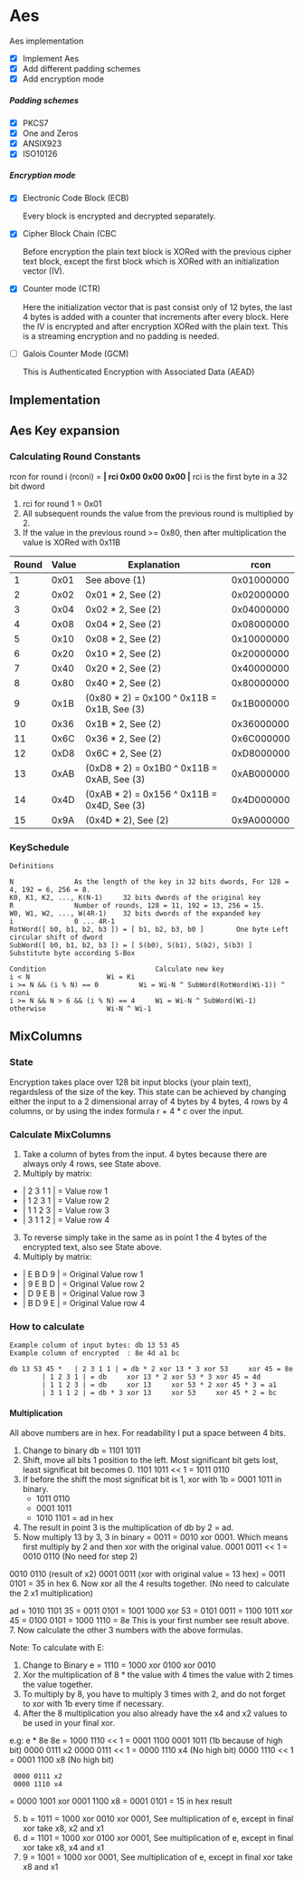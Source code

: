 # Aes
Aes implementation

- [x] Implement Aes
- [x] Add different padding schemes
- [x] Add encryption mode

##### Padding schemes

- [x] PKCS7
- [x] One and Zeros
- [x] ANSIX923
- [x] ISO10126

##### Encryption mode

- [x] Electronic Code Block (ECB)

	Every block is encrypted and decrypted separately.
	
- [x] Cipher Block Chain (CBC

	Before encryption the plain text block is XORed with the previous cipher text block,
	except the first block which is XORed with an initialization vector (IV).
	
- [x] Counter mode (CTR)

	Here the initialization vector that is past consist only of 12 bytes,
	the last 4 bytes is added with a counter that increments after every block.
	Here the IV is encrypted and after encryption XORed with the plain text.
	This is a streaming encryption and no padding is needed.
	
- [ ] Galois Counter Mode (GCM)

	This is Authenticated Encryption with Associated Data (AEAD)


## Implementation

## Aes Key expansion

### Calculating Round Constants

rcon for round i (rconi) = **| rci 0x00 0x00 0x00 |** rci is the first byte in a 32 bit dword

1. rci for round 1 = 0x01
2. All subsequent rounds the value from the previous round is multiplied by 2.
3. If the value in the previous round >= 0x80, then after multiplication the value is XORed with 0x11B

Round | Value | Explanation | rcon
----- | ----- | ----------- | ----
1 | 0x01 | See above (1) | 0x01000000
2 | 0x02 | 0x01 * 2, See (2) | 0x02000000
3 | 0x04 | 0x02 * 2, See (2) | 0x04000000
4 | 0x08 | 0x04 * 2, See (2) | 0x08000000
5 | 0x10 | 0x08 * 2, See (2) | 0x10000000
6 | 0x20 | 0x10 * 2, See (2) | 0x20000000
7 | 0x40 | 0x20 * 2, See (2) | 0x40000000
8 | 0x80 | 0x40 * 2, See (2) | 0x80000000
9 | 0x1B | (0x80 * 2) = 0x100 ^ 0x11B = 0x1B, See (3) | 0x1B000000
10 | 0x36 | 0x1B * 2, See (2) | 0x36000000
11 | 0x6C | 0x36 * 2, See (2) | 0x6C000000
12 | 0xD8 | 0x6C * 2, See (2) | 0xD8000000
13 | 0xAB | (0xD8 * 2) = 0x1B0 ^ 0x11B = 0xAB, See (3) | 0xAB000000
14 | 0x4D | (0xAB * 2) = 0x156 ^ 0x11B = 0x4D, See (3) | 0x4D000000
15 | 0x9A | (0x4D * 2), See (2)	| 0x9A000000
    
### KeySchedule

	Definitions

	N				As the length of the key in 32 bits dwords, For 128 = 4, 192 = 6, 256 = 8.
	K0, K1, K2, ..., K(N-1)		32 bits dwords of the original key
	R				Number of rounds, 128 = 11, 192 = 13, 256 = 15.
	W0, W1, W2, ..., W(4R-1)	32 bits dwords of the expanded key
	i				0 ... 4R-1
	RotWord([ b0, b1, b2, b3 ]) = [ b1, b2, b3, b0 ]		One byte Left circular shift of dword
	SubWord([ b0, b1, b2, b3 ]) = [ S(b0), S(b1), S(b2), S(b3) ]	Substitute byte according S-Box

	Condition                       	Calculate new key
	i < N			 		Wi = Ki
	i >= N && (i % N) == 0			Wi = Wi-N ^ SubWord(RotWord(Wi-1)) ^ rconi
	i >= N && N > 6 && (i % N) == 4		Wi = Wi-N ^ SubWord(Wi-1)
	otherwise				Wi-N ^ Wi-1

## MixColumns

### State
  
Encryption takes place over 128 bit input blocks (your plain text), regardsless of the size of the key. This state
can be achieved by changing either the input to a 2 dimensional array of 4 bytes by 4 bytes, 4 rows by 4 columns,
or by using the index formula r + 4 * c over the input.

### Calculate MixColumns
  
1. Take a column of bytes from the input. 4 bytes because there are always only 4 rows, see State above.
2. Multiply by matrix:
  
  - | 2 3 1 1 | = Value row 1
  - | 1 2 3 1 | = Value row 2
  - | 1 1 2 3 | = Value row 3
  - | 3 1 1 2 | = Value row 4
     
3. To reverse simply take in the same as in point 1 the 4 bytes of the encrypted text, also see State above.
4. Multiply by matrix:
  
  - | E B D 9 | = Original Value row 1
  - | 9 E B D | = Original Value row 2
  - | D 9 E B | = Original Value row 3
  - | B D 9 E | = Original Value row 4
  
### How to calculate

	Example column of input bytes: db 13 53 45
	Example column of encrypted  : 8e 4d a1 bc
  
	db 13 53 45 *	| 2 3 1 1 | = db * 2 xor 13 * 3 xor 53     xor 45 = 8e
			| 1 2 3 1 | = db     xor 13 * 2 xor 53 * 3 xor 45 = 4d
			| 1 1 2 3 | = db     xor 13     xor 53 * 2 xor 45 * 3 = a1
			| 3 1 1 2 | = db * 3 xor 13     xor 53     xor 45 * 2 = bc

#### Multiplication
  
All above numbers are in hex. For readability I put a space between 4 bits.
  
1. Change to binary db = 1101 1011
2. Shift, move all bits 1 position to the left. Most significant bit gets lost, least significat bit becomes 0.
	1101 1011 << 1 = 1011 0110
3. If before the shift the most significat bit is 1, xor with 1b = 0001 1011 in binary.
	- 1011 0110
	- 0001 1011
	- 1010 1101 = ad in hex
4. The result in point 3 is the multiplication of db by 2 = ad.
5. Now multiply 13 by 3, 3 in binary = 0011 = 0010 xor 0001. Which means first multiply by 2 and then xor with the original value.
0001 0011 << 1 = 0010 0110 (No need for step 2)

0010 0110 (result of x2)
0001 0011 (xor with original value = 13 hex)
= 0011 0101 = 35 in hex
6. Now xor all the 4 results together. (No need to calculate the 2 x1 multiplication)

ad = 1010 1101
35 = 0011 0101
   = 1001 1000 xor
53 = 0101 0011
   = 1100 1011 xor
45 = 0100 0101
   = 1000 1110 = 8e This is your first number see result above.
7. Now calculate the other 3 numbers with the above formulas.

Note: To calculate with E:
1. Change to Binary e = 1110 = 1000 xor 0100 xor 0010
2. Xor the multiplication of 8 * the value with 4 times the value with 2 times the value together.
3. To multiply by 8, you have to multiply 3 times with 2, and do not forget to xor with 1b every time if necessary.
4. After the 8 multiplication you also already have the x4 and x2 values to be used in your final xor.

e.g: e * 8e
8e = 1000 1110 << 1 = 0001 1100
		      0001 1011 (1b because of high bit)
		      0000 0111 x2
     0000 0111 << 1 = 0000 1110 x4 (No high bit)
     0000 1110 << 1 = 0001 1100 x8 (No high bit)

     0000 0111 x2
     0000 1110 x4
   = 0000 1001 xor
     0001 1100 x8
   = 0001 0101 = 15 in hex result

5. b = 1011 = 1000 xor 0010 xor 0001, See multiplication of e, except in final xor take x8, x2 and x1
6. d = 1101 = 1000 xor 0100 xor 0001, See multiplication of e, except in final xor take x8, x4 and x1
7. 9 = 1001 = 1000 xor 0001, See multiplication of e, except in final xor take x8 and x1
